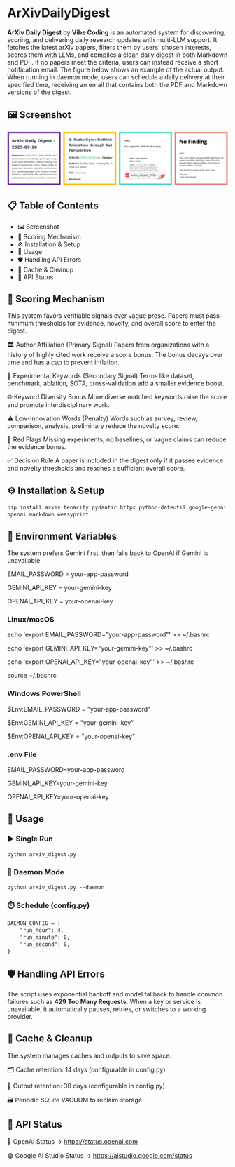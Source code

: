 # ArXivDailyDigest

**ArXiv Daily Digest** by **Vibe Coding** is an automated system for discovering, scoring, and delivering daily research updates with multi-LLM support. It fetches the latest arXiv papers, filters them by users' chosen interests, scores them with LLMs, and compiles a clean daily digest in both Markdown and PDF. If no papers meet the criteria, users can instead receive a short notification email. The figure below shows an example of the actual output. When running in daemon mode, users can schedule a daily delivery at their specified time, receiving an email that contains both the PDF and Markdown versions of the digest.




## 🖼️ Screenshot

![Screenshot](fig.png)


## 📋 Table of Contents
- 🖼️ Screenshot
- 🎯 Scoring Mechanism
- ⚙️ Installation & Setup
- 🚀 Usage
- 🛡️ Handling API Errors
- 🧹 Cache & Cleanup
- 📡 API Status

## 🎯 Scoring Mechanism

This system favors verifiable signals over vague prose. Papers must pass minimum thresholds
for evidence, novelty, and overall score to enter the digest.

🏛️ Author Affiliation (Primary Signal)
    Papers from organizations with a history of highly cited work receive a score bonus.
    The bonus decays over time and has a cap to prevent inflation.

🔬 Experimental Keywords (Secondary Signal)
    Terms like dataset, benchmark, ablation, SOTA, cross-validation add a smaller evidence boost.

🌐 Keyword Diversity Bonus
    More diverse matched keywords raise the score and promote interdisciplinary work.

⚠️ Low-Innovation Words (Penalty)
    Words such as survey, review, comparison, analysis, preliminary reduce the novelty score.

🚩 Red Flags
    Missing experiments, no baselines, or vague claims can reduce the evidence bonus.

✅ Decision Rule
    A paper is included in the digest only if it passes evidence and novelty thresholds and reaches a sufficient overall score.


## ⚙️ Installation & Setup

```
pip install arxiv tenacity pydantic httpx python-dateutil google-genai openai markdown weasyprint
```


## 🔑 Environment Variables

The system prefers Gemini first, then falls back to OpenAI if Gemini is unavailable.

EMAIL_PASSWORD = your-app-password

GEMINI_API_KEY = your-gemini-key

OPENAI_API_KEY = your-openai-key

### Linux/macOS

echo 'export EMAIL_PASSWORD="your-app-password"' >> ~/.bashrc

echo 'export GEMINI_API_KEY="your-gemini-key"' >> ~/.bashrc

echo 'export OPENAI_API_KEY="your-openai-key"' >> ~/.bashrc

source ~/.bashrc

### Windows PowerShell

$Env:EMAIL_PASSWORD = "your-app-password"

$Env:GEMINI_API_KEY = "your-gemini-key"

$Env:OPENAI_API_KEY = "your-openai-key"

### .env File

EMAIL_PASSWORD=your-app-password

GEMINI_API_KEY=your-gemini-key

OPENAI_API_KEY=your-openai-key



## 🚀 Usage

### ▶️ Single Run
```
python arxiv_digest.py
```
### 🔁 Daemon Mode
```
python arxiv_digest.py --daemon
```
### ⏱️ Schedule (config.py)
```
DAEMON_CONFIG = {
    "run_hour": 4,
    "run_minute": 0,
    "run_second": 0,
}
```


## 🛡️ Handling API Errors

The script uses exponential backoff and model fallback to handle common failures such as **429 Too Many Requests**. When a key or service is unavailable, it automatically pauses, retries, or switches to a working provider.



## 🧹 Cache & Cleanup

The system manages caches and outputs to save space.

🗂️ Cache retention: 14 days (configurable in config.py)

📑 Output retention: 30 days (configurable in config.py)

🗃️ Periodic SQLite VACUUM to reclaim storage



## 📡 API Status

🔵 OpenAI Status → https://status.openai.com

🟢 Google AI Studio Status → https://aistudio.google.com/status
